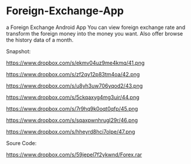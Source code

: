 Foreign-Exchange-App
====================

a Foreign Exchange  Android App
You can view foreign exchange rate and transform the foreign money into the money you want.
Also offer browse the history data of a month.

Snapshot:

https://www.dropbox.com/s/ekmv04uz9me4kmq/41.png

https://www.dropbox.com/s/zf2qy12p83tm4oa/42.png

https://www.dropbox.com/s/u8yh3uw706yqod2/43.png

https://www.dropbox.com/s/5ckqaxyg4mg3uir/44.png

https://www.dropbox.com/s/7r9hq9k0oqt0qfp/45.png

https://www.dropbox.com/s/sqaxpwnhrugl29r/46.png

https://www.dropbox.com/s/hheyrd8hci7olpe/47.png





Soure Code:

https://www.dropbox.com/s/59jepel7f2ykwnd/Forex.rar
